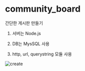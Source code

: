 # community_board
간단한 게시판 만들기

1. 서버는 Node.js

2. DB는 MysSQL 사용

3. http, url, querystring 모듈 사용

![create](https://github.com/Literacy-Masters/community_board/assets/50646019/7df2c75b-1e75-4f62-92a3-f0863823e4c9)
